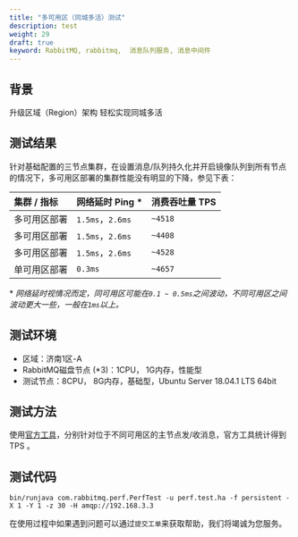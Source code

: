 ```yaml
---
title: "多可用区（同城多活）测试"
description: test
weight: 29
draft: true
keyword: RabbitMQ, rabbitmq,  消息队列服务, 消息中间件
---
```


## 背景

升级区域（Region）架构 轻松实现同城多活

## 测试结果

针对基础配置的三节点集群，在设置消息/队列持久化并开启镜像队列到所有节点的情况下，多可用区部署的集群性能没有明显的下降，参见下表：

| 集群 / 指标                           | 网络延时 Ping *                | 消费吞吐量 TPS |
| :------------------------------------ | :----------------------------- | :------------- |
| 多可用区部署 | `1.5ms`，`2.6ms` | `~4518`        |
| 多可用区部署 | `1.5ms`，`2.6ms` | `~4408`        |
| 多可用区部署 | `1.5ms`，`2.6ms` | `~4528`        |
| 单可用区部署         | `0.3ms`                        | `~4657`        |

\* *网络延时视情况而定，同可用区可能在`0.1 ~ 0.5ms`之间波动，不同可用区之间波动更大一些，一般在`1ms`以上。*

## 测试环境

- 区域：济南1区-A
- RabbitMQ磁盘节点 (*3)：1CPU， 1G内存，性能型
- 测试节点：8CPU， 8G内存，基础型，Ubuntu Server 18.04.1 LTS 64bit

## 测试方法

使用[官方工具](https://github.com/rabbitmq/rabbitmq-perf-test/)，分别针对位于不同可用区的主节点发/收消息，官方工具统计得到TPS 。

## 测试代码

```
bin/runjava com.rabbitmq.perf.PerfTest -u perf.test.ha -f persistent -X 1 -Y 1 -z 30 -H amqp://192.168.3.3
```

在使用过程中如果遇到问题可以通过`提交工单`来获取帮助，我们将竭诚为您服务。